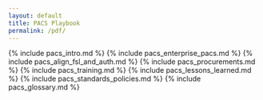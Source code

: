 ```yaml
---
layout: default
title: PACS Playbook
permalink: /pdf/
---
```


{% include pacs_intro.md %}
{% include pacs_enterprise_pacs.md %}
{% include pacs_align_fsl_and_auth.md	%}
{% include pacs_procurements.md	%}
{% include pacs_training.md %}
{% include pacs_lessons_learned.md %}
{% include pacs_standards_policies.md %}
{% include pacs_glossary.md	%}
